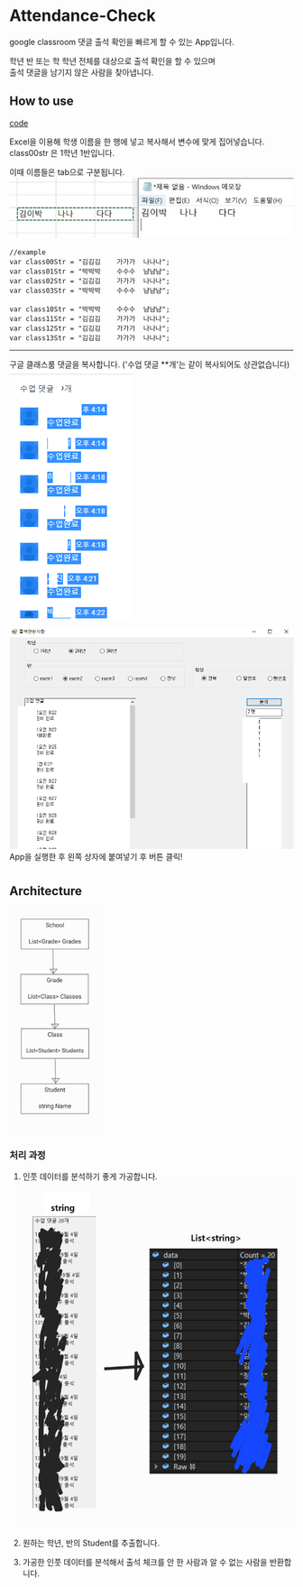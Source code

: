 # Attendance-Check
google classroom 댓글 출석 확인을 빠르게 할 수 있는 App입니다.

학년 반 또는 학 학년 전체를 대상으로 출석 확인을 할 수 있으며  
출석 댓글을 남기지 않은 사람을 찾아냅니다.  


## How to use
[code](/client/WindowsFormsApp1/SchoolService.cs)  

Excel을 이용해 학생 이름을 한 행에 넣고 복사해서 변수에 맞게 집어넣습니다. class00str 은 1학년 1반입니다.  

이때 이름들은 tab으로 구분됩니다.  
![name](img/name.jpg)  
```
//example
var class00Str = "김김김    가가가  나나나";
var class01Str = "박박박    수수수  냠냠냠";
var class02Str = "김김김    가가가  나나나";
var class03Str = "박박박    수수수  냠냠냠";

var class10Str = "박박박    수수수  냠냠냠";
var class11Str = "김김김    가가가  나나나";
var class12Str = "김김김    가가가  나나나";
var class13Str = "김김김    가가가  나나나";
```
---
구글 클래스룸 댓글을 복사합니다. ('수업 댓글 **개'는 같이 복사되어도 상관없습니다)  
![Input data](img/InputData.png)  

![App](img/App.png)  
App을 실행한 후 왼쪽 상자에 붙여넣기 후 버튼 클릭!   

# 
## Architecture
<img src="img/SchoolDiagram.jpg" height="400">  

### 처리 과정

1. 인풋 데이터를 분석하기 좋게 가공합니다.
![Input data process](img/InputDataProcess.png)  

2. 원하는 학년, 반의 Student를 추출합니다.

3. 가공한 인풋 데이터를 분석해서 출석 체크를 안 한 사람과 알 수 없는 사람을 반환합니다.